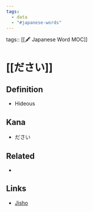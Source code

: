 ```yaml
---
tags:
  - data
  - "#japanese-words"
---
```

tags:: [[🖋️ Japanese Word MOC]]

# [[ださい]]


## Definition
- Hideous

## Kana
- ださい

## Related
- 

## Links
- [Jisho](https://jisho.org/word/%E3%83%80%E3%82%B5%E3%81%84)